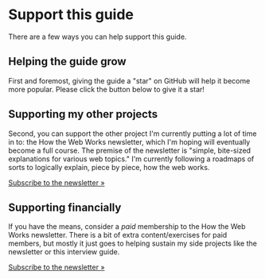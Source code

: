 # Support this guide

There are a few ways you can help support this guide.

## Helping the guide grow

First and foremost, giving the guide a "star" on GitHub will help it become more popular. Please click the button below to give it a star!

<star />

## Supporting my other projects

Second, you can support the other project I'm currently putting a lot of time in to: the How the Web Works newsletter, which I'm hoping will eventually become a full course. The premise of the newsletter is "simple, bite-sized explanations for various web topics." I'm currently following a roadmaps of sorts to logically explain, piece by piece, how the web works.

[Subscribe to the newsletter &raquo;](https://howthewebworks.substack.com)

## Supporting financially

If you have the means, consider a _paid_ membership to the How the Web Works newsletter. There is a bit of extra content/exercises for paid members, but mostly it just goes to helping sustain my side projects like the newsletter or this interview guide.

[Subscribe to the newsletter &raquo;](https://howthewebworks.substack.com)
